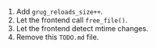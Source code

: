 1. Add `grug_reloads_size++`.
2. Let the frontend call `free_file()`.
3. Let the frontend detect mtime changes.
4. Remove this `TODO.md` file.
